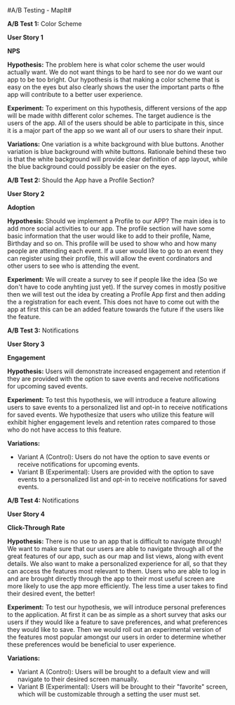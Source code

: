 #A/B Testing - MapIt#


**A/B Test 1:** Color Scheme

**User Story 1**

**NPS**

**Hypothesis:** The problem here is what color scheme the user would actually want. We do not want things to be hard to see nor do we want our app to be too bright. Our hypothesis is that making a color scheme that is easy on the eyes but also clearly shows the user the important parts o fthe app will contribute to a better user experience.

**Experiment:** To experiment on this hypothesis, different versions of the app will be made withh different color schemes. The target audience is the users of the app. All of the users should be able to participate in this, since it is a major part of the app so we want all of our users to share their input.

**Variations:** One variation is a white background with blue buttons. Another variation is blue background with white buttons. Rationale behind these two is that the white background will provide clear definition of app layout, while the blue background could possibly be easier on the eyes.



**A/B Test 2:** Should the App have a Profile Section?

**User Story 2**

**Adoption**

**Hypothesis:** Should we implement a Profile to our APP? The main idea is to add more social activities to our app. The profile section will have some basic information that the user would like to add to their profile, Name, Birthday and so on. This profile will be used to show who and how many people are attending each event. If a user would like to go to an event they can register using their profile, this will allow the event cordinators and other users to see who is attending the event. 

**Experiment:** We will create a survey to see if people like the idea (So we don't have to code anyhting just yet). If the survey comes in mostly positive then we will test out the idea by creating a Profile App first and then adding the a registration for each event. This does not have to come out with the app at first this can be an added feature towards the future if the users like the feature. 



**A/B Test 3:** Notifications

**User Story 3**

**Engagement**

**Hypothesis:**
Users will demonstrate increased engagement and retention if they are provided with the option to save events and receive notifications for upcoming saved events.

**Experiment:**
To test this hypothesis, we will introduce a feature allowing users to save events to a personalized list and opt-in to receive notifications for saved events. We hypothesize that users who utilize this feature will exhibit higher engagement levels and retention rates compared to those who do not have access to this feature.

**Variations:**
- Variant A (Control): Users do not have the option to save events or receive notifications for upcoming events.
- Variant B (Experimental): Users are provided with the option to save events to a personalized list and opt-in to receive notifications for saved events.

**A/B Test 4:** Notifications

**User Story 4**

**Click-Through Rate**

**Hypothesis:**
There is no use to an app that is difficult to navigate through! We want to make sure that our users are able to navigate through all of the great features of our app, such as our map and list views, along with event details. We also want to make a personalized experience for all, so that they can access the features most relevant to them. Users who are able to log in and are brought directly through the app to their most useful screen are more likely to use the app more efficiently. The less time a user takes to find their desired event, the better!

**Experiment:**
To test our hypothesis, we will introduce personal preferences to the application. At first it can be as simple as a short survey that asks our users if they would like a feature to save preferences, and what preferences they would like to save. Then we would roll out an experimental version of the features most popular amongst our users in order to determine whether these preferences would be beneficial to user experience.

**Variations:**
- Variant A (Control): Users will be brought to a default view and will navigate to their desired screen manually.
- Variant B (Experimental): Users will be brought to their "favorite" screen, which will be customizable through a setting the user must set.


